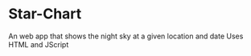 # Star-Chart
An web app that shows the night sky at a given location and date
 Uses HTML and JScript
